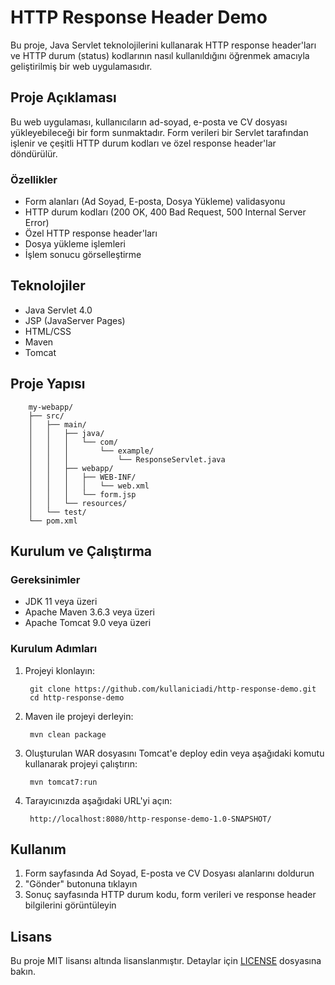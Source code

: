 # HTTP Response Header Demo

Bu proje, Java Servlet teknolojilerini kullanarak HTTP response header'ları ve HTTP durum (status) kodlarının nasıl kullanıldığını öğrenmek amacıyla geliştirilmiş bir web uygulamasıdır.

## Proje Açıklaması

Bu web uygulaması, kullanıcıların ad-soyad, e-posta ve CV dosyası yükleyebileceği bir form sunmaktadır. Form verileri bir Servlet tarafından işlenir ve çeşitli HTTP durum kodları ve özel response header'lar döndürülür.

### Özellikler

- Form alanları (Ad Soyad, E-posta, Dosya Yükleme) validasyonu
- HTTP durum kodları (200 OK, 400 Bad Request, 500 Internal Server Error)
- Özel HTTP response header'ları
- Dosya yükleme işlemleri
- İşlem sonucu görselleştirme

## Teknolojiler

- Java Servlet 4.0
- JSP (JavaServer Pages)
- HTML/CSS
- Maven
- Tomcat

## Proje Yapısı

        my-webapp/
        ├── src/
        │   ├── main/
        │   │   ├── java/
        │   │   │   └── com/
        │   │   │       └── example/
        │   │   │           └── ResponseServlet.java
        │   │   ├── webapp/
        │   │   │   ├── WEB-INF/
        │   │   │   │   └── web.xml
        │   │   │   └── form.jsp
        │   │   └── resources/
        │   └── test/
        └── pom.xml

## Kurulum ve Çalıştırma

### Gereksinimler

- JDK 11 veya üzeri
- Apache Maven 3.6.3 veya üzeri
- Apache Tomcat 9.0 veya üzeri

### Kurulum Adımları

1. Projeyi klonlayın:

        git clone https://github.com/kullaniciadi/http-response-demo.git
        cd http-response-demo

2. Maven ile projeyi derleyin:

        mvn clean package

3. Oluşturulan WAR dosyasını Tomcat'e deploy edin veya aşağıdaki komutu kullanarak projeyi çalıştırın:

        mvn tomcat7:run

4. Tarayıcınızda aşağıdaki URL'yi açın:

        http://localhost:8080/http-response-demo-1.0-SNAPSHOT/

## Kullanım

1. Form sayfasında Ad Soyad, E-posta ve CV Dosyası alanlarını doldurun
2. "Gönder" butonuna tıklayın
3. Sonuç sayfasında HTTP durum kodu, form verileri ve response header bilgilerini görüntüleyin

## Lisans

Bu proje MIT lisansı altında lisanslanmıştır. Detaylar için [LICENSE](LICENSE) dosyasına bakın.

